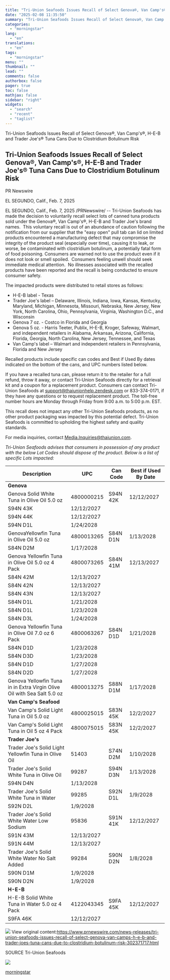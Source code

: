 ```yaml
---
title: "Tri-Union Seafoods Issues Recall of Select Genova®, Van Camp's®, H-E-B and Trader Joe's® Tuna Cans Due to Clostridium Botulinum Risk"
date: "2025-02-08 11:35:50"
summary: "Tri-Union Seafoods Issues Recall of Select Genova®, Van Camp's®, H-E-B and Trader Joe's® Tuna Cans Due to Clostridium Botulinum Risk Tri-Union Seafoods Issues Recall of Select Genova®, Van Camp's®, H-E-B and Trader Joe's® Tuna Cans Due to Clostridium Botulinum Risk PR Newswire EL SEGUNDO, Calif., Feb. 7, 2025 EL SEGUNDO,..."
categories:
  - "morningstar"
lang:
  - "en"
translations:
  - "en"
tags:
  - "morningstar"
menu: ""
thumbnail: ""
lead: ""
comments: false
authorbox: false
pager: true
toc: false
mathjax: false
sidebar: "right"
widgets:
  - "search"
  - "recent"
  - "taglist"
---
```


Tri-Union Seafoods Issues Recall of Select Genova®, Van Camp's®, H-E-B and Trader Joe's® Tuna Cans Due to Clostridium Botulinum Risk

Tri-Union Seafoods Issues Recall of Select Genova®, Van Camp's®, H-E-B and Trader Joe's® Tuna Cans Due to Clostridium Botulinum Risk
------------------------------------------------------------------------------------------------------------------------------------

PR Newswire

EL SEGUNDO, Calif., Feb. 7, 2025


EL SEGUNDO, Calif., Feb. 7, 2025 /PRNewswire/ -- Tri-Union Seafoods has made the decision to voluntarily recall select lots of canned tuna products sold under the Genova®, Van Camp's®, H-E-B and Trader Joe's brand names.  This voluntary recall is out of an abundance of caution following the notification from our supplier that the "easy open" pull tab can lid on limited products encountered a manufacturing defect that may compromise the integrity of the product seal (especially over time), causing it to leak, or worse, be contaminated with clostridium botulinum, a potentially fatal form of food poisoning. Consumers are warned not to use the product even if it does not look or smell spoiled.  Consumers feeling unwell should seek immediate medical attention.  No illnesses associated with the recalled products have been reported and the recall is being conducted to ensure consumer safety.

The impacted products were distributed to retail stores as follows:

* H-E-B label - Texas
* Trader Joe's label – Delaware, Illinois, Indiana, Iowa, Kansas, Kentucky, Maryland, Michigan, Minnesota, Missouri, Nebraska, New Jersey, New York, North Carolina, Ohio, Pennsylvania, Virginia, Washington D.C., and Wisconsin
* Genova 7 oz. - Costco in Florida and Georgia
* Genova 5 oz. - Harris Teeter, Publix, H-E-B, Kroger, Safeway, Walmart, and independent retailers in Alabama, Arkansas, Arizona, California, Florida, Georgia, North Carolina, New Jersey, Tennessee, and Texas
* Van Camp's label – Walmart and independent retailers in Pennsylvania, Florida and New Jersey

Recalled products include specific can codes and Best if Used By dates indicated on the bottom of the cans, and UPC numbers listed below.

If you have a recalled tuna can, please return it to the retailer for a full refund, throw it away, or contact Tri-Union Seafoods directly for a retrieval kit and a coupon for a replacement product. Consumers can contact Tri-Union Seafoods at [support@thaiunionhelp.zendesk.com](mailto:support@thaiunionhelp.zendesk.com) or 833-374-0171, if they have any questions or to request replacement product. The toll-free number hours are Monday through Friday from 9:00 a.m. to 5:00 p.m. EST.

This recall does not impact any other Tri-Union Seafoods products, as no other product packaging was impacted by this potential defect. Tri-Union Seafoods is committed to upholding the highest safety and quality standards.

For media inquiries, contact [Media.Inquiries@thaiunion.com](mailto:Media.Inquiries@thaiunion.com).

*Tri-Union Seafoods advises that consumers in possession of any product with the below Lot Codes should dispose of the product. Below is a list of specific Lots impacted:*

| **Description** | **UPC** | **Can Code** | **Best if Used By Date** |
| --- | --- | --- | --- |
| **Genova** |
| Genova Solid White Tuna in Olive Oil 5.0 oz | 4800000215 | S94N 42K | 12/12/2027 |
| S94N 43K | 12/12/2027 |
| S94N 44K | 12/12/2027 |
| S94N D1L | 1/24/2028 |
| GenovaYellowfin Tuna in Olive Oil 5.0 oz | 4800013265 | S84N D1N | 1/13/2028 |
| S84N D2M | 1/17/2028 |
| Genova Yellowfin Tuna in Olive Oil 5.0 oz 4 Pack | 4800073265 | S84N 41M | 12/13/2027 |
| S84N 42M | 12/13/2027 |
| S84N 42N | 12/13/2027 |
| S84N 43N | 12/13/2027 |
| S84N D1L | 1/21/2028 |
| S84N D1L | 1/23/2028 |
| S84N D3L | 1/24/2028 |
| Genova Yellowfin Tuna in Olive Oil 7.0 oz 6 Pack | 4800063267 | S84N D1D | 1/21/2028 |
| S84N D1D | 1/23/2028 |
| S84N D3D | 1/23/2028 |
| S84N D1D | 1/27/2028 |
| S84N D2D | 1/27/2028 |
| Genova Yellowfin Tuna in in Extra Virgin Olive Oil with Sea Salt 5.0 oz | 4800013275 | S88N D1M | 1/17/2028 |
| **Van Camp's Seafood** |
| Van Camp's Solid Light Tuna in Oil 5.0 oz | 4800025015 | S83N 45K | 12/2/2027 |
| Van Camp's Solid Light Tuna in Oil 5 oz 4 Pack | 4800075015 | S83N 45K | 12/2/2027 |
| **Trader Joe's** |
| Trader Joe's Solid Light Yellowfin Tuna in Olive Oil | 51403 | S74N D2M | 1/10/2028 |
| Trader Joe's Solid White Tuna in Olive Oil | 99287 | S94N D3N | 1/13/2028 |
| S94N D4N | 1/13/2028 |
| Trader Joe's Solid White Tuna in Water | 99285 | S92N D1L | 1/9/2028 |
| S92N D2L | 1/9/2028 |
| Trader Joe's Solid White Water Low Sodium | 95836 | S91N 41K | 12/12/2027 |
| S91N 43M | 12/13/2027 |
| S91N 44M | 12/13/2027 |
| Trader Joe's Solid White Water No Salt Added | 99284 | S90N D2N | 1/8/2028 |
| S90N D1M | 1/9/2028 |
| S90N D2N | 1/9/2028 |
| **H-E-B** |
| H-E-B Solid White Tuna in Water 5.0 oz 4 Pack | 4122043345 | S9FA 45K | 12/12/2027 |
| S9FA 46K | 12/12/2027 |

 ![](https://c212.net/c/img/favicon.png?sn=NY14968&sd=2025-02-07) View original content:<https://www.prnewswire.com/news-releases/tri-union-seafoods-issues-recall-of-select-genova-van-camps-h-e-b-and-trader-joes-tuna-cans-due-to-clostridium-botulinum-risk-302371717.html>

SOURCE Tri-Union Seafoods


 ![](https://rt.prnewswire.com/rt.gif?NewsItemId=NY14968&Transmission_Id=202502072228PR_NEWS_USPR_____NY14968&DateId=20250207)

[morningstar](https://www.morningstar.com/news/pr-newswire/20250207ny14968/tri-union-seafoods-issues-recall-of-select-genova-van-camps-h-e-b-and-trader-joes-tuna-cans-due-to-clostridium-botulinum-risk)
